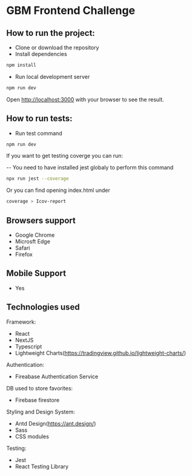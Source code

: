 
# GBM Frontend Challenge

## How to run the project:

- Clone or download the repository
- Install dependencies
```bash
npm install
```
- Run local development server
``` bash
npm run dev
```
Open [http://localhost:3000](http://localhost:3000) with your browser to see the result.

## How to run tests:

- Run test command
```bash
npm run dev
```

If you want to get testing coverge you can run: 

-- You need to have installed jest globaly to perform this command
```bash
npx run jest --coverage
```

Or you can find opening index.html under 
```bash
coverage > Icov-report
```
## Browsers support

- Google Chrome
- Microsft Edge
- Safari
- Firefox

## Mobile Support
- Yes

## Technologies used

Framework:

- React
- NextJS
- Typescript
- Lightweight Charts(https://tradingview.github.io/lightweight-charts/)

Authentication:

- Fireabase Authentication Service

DB used to store favorites:

- Firebase firestore

Styling and Design System:

- Antd Design(https://ant.design/)
- Sass
- CSS modules

Testing:

- Jest
- React Testing Library
